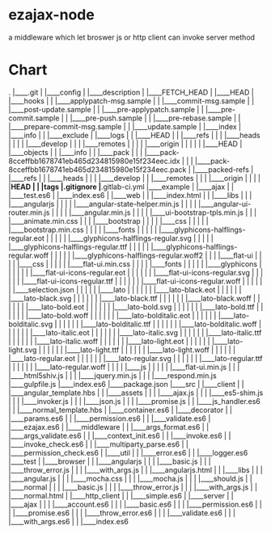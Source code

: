 # ezajax-node
a middleware which let broswer js or http client can invoke server method

# Chart
.
|____.git
| |____config
| |____description
| |____FETCH_HEAD
| |____HEAD
| |____hooks
| | |____applypatch-msg.sample
| | |____commit-msg.sample
| | |____post-update.sample
| | |____pre-applypatch.sample
| | |____pre-commit.sample
| | |____pre-push.sample
| | |____pre-rebase.sample
| | |____prepare-commit-msg.sample
| | |____update.sample
| |____index
| |____info
| | |____exclude
| |____logs
| | |____HEAD
| | |____refs
| | | |____heads
| | | | |____develop
| | | |____remotes
| | | | |____origin
| | | | | |____HEAD
| |____objects
| | |____info
| | |____pack
| | | |____pack-8cceffbb1678741eb465d234815980e15f234eec.idx
| | | |____pack-8cceffbb1678741eb465d234815980e15f234eec.pack
| |____packed-refs
| |____refs
| | |____heads
| | | |____develop
| | |____remotes
| | | |____origin
| | | | |____HEAD
| | |____tags
|____.gitignore
|____.gitlab-ci.yml
|____example
| |____ajax
| | |____test.es6
| |____index.es6
| |____web
| | |____index.html
| | |____libs
| | | |____angularjs
| | | | |____angular-state-helper.min.js
| | | | |____angular-ui-router.min.js
| | | | |____angular.min.js
| | | | |____ui-bootstrap-tpls.min.js
| | | |____animate.min.css
| | | |____bootstrap
| | | | |____css
| | | | | |____bootstrap.min.css
| | | | |____fonts
| | | | | |____glyphicons-halflings-regular.eot
| | | | | |____glyphicons-halflings-regular.svg
| | | | | |____glyphicons-halflings-regular.ttf
| | | | | |____glyphicons-halflings-regular.woff
| | | | | |____glyphicons-halflings-regular.woff2
| | | |____flat-ui
| | | | |____css
| | | | | |____flat-ui.min.css
| | | | |____fonts
| | | | | |____glyphicons
| | | | | | |____flat-ui-icons-regular.eot
| | | | | | |____flat-ui-icons-regular.svg
| | | | | | |____flat-ui-icons-regular.ttf
| | | | | | |____flat-ui-icons-regular.woff
| | | | | | |____selection.json
| | | | | |____lato
| | | | | | |____lato-black.eot
| | | | | | |____lato-black.svg
| | | | | | |____lato-black.ttf
| | | | | | |____lato-black.woff
| | | | | | |____lato-bold.eot
| | | | | | |____lato-bold.svg
| | | | | | |____lato-bold.ttf
| | | | | | |____lato-bold.woff
| | | | | | |____lato-bolditalic.eot
| | | | | | |____lato-bolditalic.svg
| | | | | | |____lato-bolditalic.ttf
| | | | | | |____lato-bolditalic.woff
| | | | | | |____lato-italic.eot
| | | | | | |____lato-italic.svg
| | | | | | |____lato-italic.ttf
| | | | | | |____lato-italic.woff
| | | | | | |____lato-light.eot
| | | | | | |____lato-light.svg
| | | | | | |____lato-light.ttf
| | | | | | |____lato-light.woff
| | | | | | |____lato-regular.eot
| | | | | | |____lato-regular.svg
| | | | | | |____lato-regular.ttf
| | | | | | |____lato-regular.woff
| | | | |____js
| | | | | |____flat-ui.min.js
| | | |____html5shiv.js
| | | |____jquery.min.js
| | | |____respond.min.js
|____gulpfile.js
|____index.es6
|____package.json
|____src
| |____client
| | |____angular_template.hbs
| | |____assets
| | | |____ajax.js
| | | |____es5-shim.js
| | | |____invoker.js
| | | |____json.js
| | | |____promise.js
| | |____js_handler.es6
| | |____normal_template.hbs
| |____container.es6
| |____decorator
| | |____params.es6
| | |____permission.es6
| | |____validate.es6
| |____ezajax.es6
| |____middleware
| | |____args_format.es6
| | |____args_validate.es6
| | |____context_init.es6
| | |____invoke.es6
| | |____invoke_check.es6
| | |____multiparty_parse.es6
| | |____permission_check.es6
| |____util
| | |____error.es6
| | |____logger.es6
|____test
| |____browser
| | |____angularjs
| | | |____basic.js
| | | |____throw_error.js
| | | |____with_args.js
| | |____angularjs.html
| | |____libs
| | | |____angular.js
| | | |____mocha.css
| | | |____mocha.js
| | | |____should.js
| | |____normal
| | | |____basic.js
| | | |____throw_error.js
| | | |____with_args.js
| | |____normal.html
| |____http_client
| | |____simple.es6
| |____server
| | |____ajax
| | | |____account.es6
| | | |____basic.es6
| | | |____permission.es6
| | | |____promise.es6
| | | |____throw_error.es6
| | | |____validate.es6
| | | |____with_args.es6
| | |____index.es6
